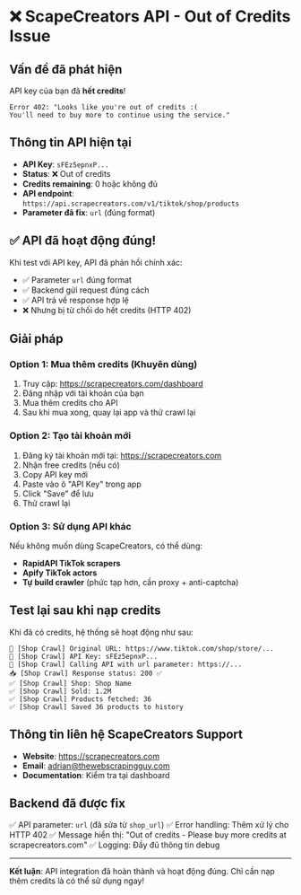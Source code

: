 # ❌ ScapeCreators API - Out of Credits Issue

## Vấn đề đã phát hiện

API key của bạn đã **hết credits**! 

```
Error 402: "Looks like you're out of credits :( 
You'll need to buy more to continue using the service."
```

## Thông tin API hiện tại

- **API Key**: `sFEz5epnxP...` 
- **Status**: ❌ Out of credits
- **Credits remaining**: 0 hoặc không đủ
- **API endpoint**: `https://api.scrapecreators.com/v1/tiktok/shop/products`
- **Parameter đã fix**: `url` (đúng format)

## ✅ API đã hoạt động đúng!

Khi test với API key, API đã phản hồi chính xác:
- ✅ Parameter `url` đúng format
- ✅ Backend gửi request đúng cách
- ✅ API trả về response hợp lệ
- ❌ Nhưng bị từ chối do hết credits (HTTP 402)

## Giải pháp

### Option 1: Mua thêm credits (Khuyên dùng)
1. Truy cập: https://scrapecreators.com/dashboard
2. Đăng nhập với tài khoản của bạn
3. Mua thêm credits cho API
4. Sau khi mua xong, quay lại app và thử crawl lại

### Option 2: Tạo tài khoản mới
1. Đăng ký tài khoản mới tại: https://scrapecreators.com
2. Nhận free credits (nếu có)
3. Copy API key mới
4. Paste vào ô "API Key" trong app
5. Click "Save" để lưu
6. Thử crawl lại

### Option 3: Sử dụng API khác
Nếu không muốn dùng ScapeCreators, có thể dùng:
- **RapidAPI TikTok scrapers**
- **Apify TikTok actors**
- **Tự build crawler** (phức tạp hơn, cần proxy + anti-captcha)

## Test lại sau khi nạp credits

Khi đã có credits, hệ thống sẽ hoạt động như sau:

```
🏪 [Shop Crawl] Original URL: https://www.tiktok.com/shop/store/...
🔑 [Shop Crawl] API Key: sFEz5epnxP...
📡 [Shop Crawl] Calling API with url parameter: https://...
📥 [Shop Crawl] Response status: 200 ✅
✅ [Shop Crawl] Shop: Shop Name
✅ [Shop Crawl] Sold: 1.2M
✅ [Shop Crawl] Products fetched: 36
✅ [Shop Crawl] Saved 36 products to history
```

## Thông tin liên hệ ScapeCreators Support

- **Website**: https://scrapecreators.com
- **Email**: adrian@thewebscrapingguy.com
- **Documentation**: Kiểm tra tại dashboard

## Backend đã được fix

✅ API parameter: `url` (đã sửa từ `shop_url`)
✅ Error handling: Thêm xử lý cho HTTP 402
✅ Message hiển thị: "Out of credits - Please buy more credits at scrapecreators.com"
✅ Logging: Đầy đủ thông tin debug

---

**Kết luận**: API integration đã hoàn thành và hoạt động đúng. Chỉ cần nạp thêm credits là có thể sử dụng ngay!
